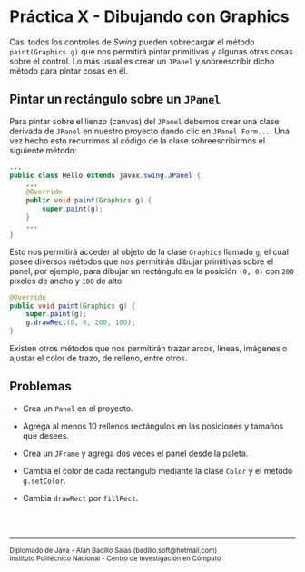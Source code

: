 # Práctica X - Dibujando con Graphics

Casi todos los controles de *Swing* pueden sobrecargar el método `paint(Graphics g)` que nos permitirá pintar primitivas y algunas otras cosas sobre el control. Lo más usual es crear un `JPanel` y sobreescribir dicho método para pintar cosas en él.

## Pintar un rectángulo sobre un `JPanel`

Para pintar sobre el lienzo (canvas) del `JPanel` debemos crear una clase derivada de `JPanel` en nuestro proyecto dando clic en `JPanel Form...`. Una vez hecho esto recurrimos al código de la clase sobreescribirmos el siguiente método:

~~~java
...
public class Hello extends javax.swing.JPanel {
    ...
    @Override
    public void paint(Graphics g) {
        super.paint(g);
    }
    ...
}
~~~

Esto nos permitirá acceder al objeto de la clase `Graphics` llamado `g`, el cual posee diversos métodos que nos permitirán dibujar primitivas sobre el panel, por ejemplo, para dibujar un rectángulo en la posición `(0, 0)` con `200` pixeles de ancho y `100` de alto:

~~~java
@Override
public void paint(Graphics g) {
    super.paint(g);
    g.drawRect(0, 0, 200, 100);
}
~~~

Existen otros métodos que nos permitirán trazar arcos, líneas, imágenes o ajustar el color de trazo, de relleno, entre otros.

## Problemas

* Crea un `Panel` en el proyecto.

* Agrega al menos 10 rellenos rectángulos en las posiciones y tamaños que desees.

* Crea un `JFrame` y agrega dos veces el panel desde la paleta.

* Cambia el color de cada rectángulo mediante la clase `Color` y el método `g.setColor`.

* Cambia `drawRect` por `fillRect`.

<br><br>
<hr>
<small>
Diplomado de Java - Alan Badillo Salas (badillo.soft@hotmail.com)<br>
Instituto Politécnico Nacional - Centro de Investigación en Cómputo
</small>